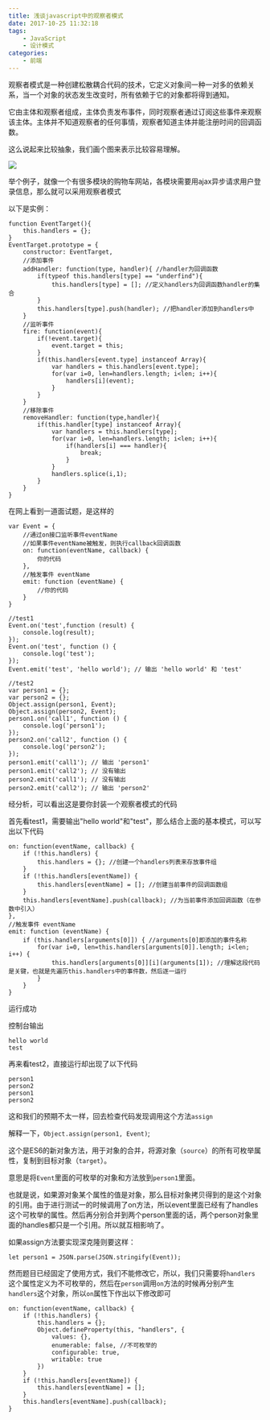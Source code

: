 ```yaml
---
title: 浅谈javascript中的观察者模式
date: 2017-10-25 11:32:18
tags:
    - JavaScript
    - 设计模式
categories:
    - 前端
---
```


观察者模式是一种创建松散耦合代码的技术，它定义对象间一种一对多的依赖关系，当一个对象的状态发生改变时，所有依赖于它的对象都将得到通知。

它由主体和观察者组成，主体负责发布事件，同时观察者通过订阅这些事件来观察该主体。主体并不知道观察者的任何事情，观察者知道主体并能注册时间的回调函数。

这么说起来比较抽象，我们画个图来表示比较容易理解。

![](http://oxudq29cr.bkt.clouddn.com/C4E1DBAAABE0E0029AE266709DE62773.png)

举个例子，就像一个有很多模块的购物车网站，各模块需要用ajax异步请求用户登录信息，那么就可以采用观察者模式

以下是实例：

```
function EventTarget(){
    this.handlers = {};
}
EventTarget.prototype = {
    constructor: EventTarget,
    //添加事件
    addHandler: function(type, handler){ //handler为回调函数
        if(typeof this.handlers[type] == "underfind"){
            this.handlers[type] = []; //定义handlers为回调函数handler的集合
        }
        this.handlers[type].push(handler); //把handler添加到handlers中
    }
    //监听事件
    fire: function(event){
        if(!event.target){
            event.target = this;
        }
        if(this.handlers[event.type] instanceof Array){
            var handlers = this.handlers[event.type];
            for(var i=0, len=handlers.length; i<len; i++){
                handlers[i](event);
            }
        }
    }
    //移除事件
    removeHandler: function(type,handler){
        if(this.handler[type] instanceof Array){
            var handlers = this.handlers[type];
            for(var i=0, len=handlers.length; i<len; i++){
                if(handlers[i] === handler){
                    break;
                }
            }
            handlers.splice(i,1);
        }
    }
}
```

<!--more-->

在网上看到一道面试题，是这样的

```
var Event = {
    //通过on接口监听事件eventName
    //如果事件eventName被触发，则执行callback回调函数
    on: function(eventName, callback) {
        你的代码
    },
    //触发事件 eventName
    emit: function (eventName) {
        //你的代码
    }
}

//test1
Event.on('test',function (result) {
    console.log(result);
});
Event.on('test', function () {
    console.log('test');
});
Event.emit('test', 'hello world'); // 输出 'hello world' 和 'test'

//test2
var person1 = {};
var person2 = {};
Object.assign(person1, Event);
Object.assign(person2, Event);
person1.on('call1', function () {
    console.log('person1');
});
person2.on('call2', function () {
    console.log('person2');
});
person1.emit('call1'); // 输出 'person1'
person1.emit('call2'); // 没有输出
person2.emit('call1'); // 没有输出
person2.emit('call2'); // 输出 'person2'
```

经分析，可以看出这是要你封装一个观察者模式的代码

首先看test1，需要输出"hello world"和"test"，那么结合上面的基本模式，可以写出以下代码

```
on: function(eventName, callback) {
    if (!this.handlers) {
        this.handlers = {}; //创建一个handlers列表来存放事件组
    }
    if (!this.handlers[eventName]) {
        this.handlers[eventName] = []; //创建当前事件的回调函数组
    }
    this.handlers[eventName].push(callback); //为当前事件添加回调函数（在参数中引入）
},
//触发事件 eventName
emit: function (eventName) {
    if (this.handlers[arguments[0]]) { //arguments[0]即添加的事件名称
        for(var i=0, len=this.handlers[arguments[0]].length; i<len; i++) {
            this.handlers[arguments[0]][i](arguments[1]); //理解这段代码是关键，也就是先遍历this.handlers中的事件数，然后逐一运行
        }
    }
}
```

运行成功

控制台输出

```
hello world
test
```

再来看test2，直接运行却出现了以下代码

```
person1
person2
person1
person2
```

这和我们的预期不太一样，回去检查代码发现调用这个方法``assign``

解释一下，``Object.assign(person1, Event)``;

这个是ES6的新对象方法，用于对象的合并，将源对象（``source``）的所有可枚举属性，复制到目标对象（``target``）。

意思是将``Event``里面的可枚举的对象和方法放到``person1``里面。

也就是说，如果源对象某个属性的值是对象，那么目标对象拷贝得到的是这个对象的引用。由于进行测试一的时候调用了on方法，所以event里面已经有了handles这个可枚举的属性。然后再分别合并到两个person里面的话，两个person对象里面的handles都只是一个引用。所以就互相影响了。

如果assign方法要实现深克隆则要这样：

```
let person1 = JSON.parse(JSON.stringify(Event));
```

然而题目已经固定了使用方式，我们不能修改它，所以，我们只需要将``handlers``这个属性定义为不可枚举的，然后在``person``调用``on``方法的时候再分别产生``handlers``这个对象，所以``on``属性下作出以下修改即可

```
on: function(eventName, callback) {
    if (!this.handlers) {
        this.handlers = {};
        Object.defineProperty(this, "handlers", {
            values: {},
            enumerable: false, //不可枚举的
            configurable: true,
            writable: true
        })
    }
    if (!this.handlers[eventName]) {
        this.handlers[eventName] = [];
    }
    this.handlers[eventName].push(callback);
}
```

